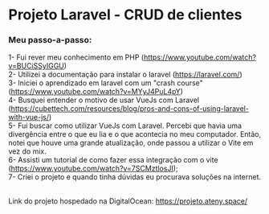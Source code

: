 # Projeto Laravel - CRUD de clientes

### Meu passo-a-passo:
1- Fui rever meu conhecimento em PHP (https://www.youtube.com/watch?v=BUCiSSyIGGU) <br>
2- Utilizei a documentação para instalar o laravel (https://laravel.com/) <br>
3- Iniciei o aprendizado em laravel com um "crash course" (https://www.youtube.com/watch?v=MYyJ4PuL4pY) <br>
4- Busquei entender o motivo de usar VueJs com Laravel (https://cubettech.com/resources/blog/pros-and-cons-of-using-laravel-with-vue-js/) <br>
5- Fui buscar como utilizar VueJs com Laravel. Percebi que havia uma divergência entre o que eu lia e o que acontecia no meu computador. Então, notei que houve uma grande atualização, onde passou a utilizar o Vite em vez do mix. <br>
6- Assisti um tutorial de como fazer essa integração com o vite (https://www.youtube.com/watch?v=7SCMztlosJI); <br>
7- Criei o projeto e quando tinha dúvidas eu procurava soluções na internet.
<br><br>

Link do projeto hospedado na DigitalOcean: https://projeto.ateny.space/
